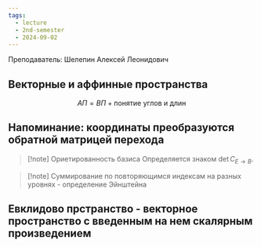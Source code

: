 ```yaml
---
tags:
  - lecture
  - 2nd-semester
  - 2024-09-02
---
```

Преподаватель: Шелепин Алексей Леонидович

## Векторные и аффинные пространства

$$АП = ВП + \text{понятие углов и длин}$$

## Напоминание: координаты преобразуются обратной матрицей перехода

> [!note] Ориетированность базиса
> Определяется знаком $\det C_{E \to B}$.

> [!note] Суммирование по повторяющимся индексам на разных уровнях - определение Эйнштейна

## Евклидово прстранство - векторное пространство с введенным на нем скалярным произведением

